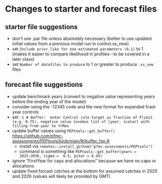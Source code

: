 # Changes to starter and forecast files

## starter file suggestions
* don't use .par file unless absolutely necessary (better to use updated initial values from a previous model run in control.ss_new)
* set `Include prior_like for non-estimated parameters (0,1)` to 1 (makes it easier to compare likelihood in profiles--to be covered in a later class) 
* set `Number of datafiles to produce` to 1 or greater to produce `.ss_new` files

## forecast file suggestions
* update benchmark years (convert to negative value representing years before the ending year of the model)
* consider using the -12345 code and the new format for expanded fcast year controls
* set `-1 # Buffer:  enter Control rule target as fraction of Flimit (e.g. 0.75), negative value invokes list of [year, scalar] with filling from year to YrMax` 
* update buffer values using `PEPtools::get_buffer()` https://github.com/pfmc-assessments/PEPtools/blob/main/R/buffer_fxn.R
  * install via `remotes::install_github("pfmc-assessments/PEPtools")`
  * command is something like `PEPtools::get_buffer(years = 2025:2036, sigma = 
     0.5, pstar = 0.45)`
* ignore "FirstYear for caps and allocations" because we have no caps or allocations
* update fixed forcast catches at the bottom for assumed catches in 2025 and 2026 (values will likely be provided by GMT)
